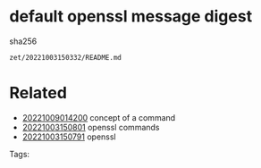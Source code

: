 # default openssl message digest
sha256

` zet/20221003150332/README.md `

# Related

- [20221009014200](/zet/20221009014200/README.md) concept of a command
- [20221003150801](/zet/20221003150801/README.md) openssl commands
- [20221003150791](/zet/20221003150791/README.md) openssl

Tags:

    
